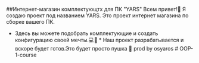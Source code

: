 ##Интернет-магазин комплектующтх для ПК "YARS" Всем привет!🤟 Я создаю проект под названием YARS.
Это проект интернет магазина по сборке вашего ПК. 
* Здесь вы можете подобрать комплектующие и создать конфигурацию своей мечты.💻🤖 *
Наш проект разрабатывается и вскоре будет готов.Это будет просто пушка 🤯 prod by osyaros # OOP-1-course
